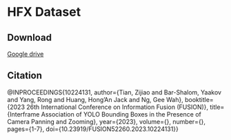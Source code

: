 # HFX Dataset

## Download

[Google drive](https://drive.google.com/file/d/10eH1JK2IX9IGSHryVyFf3QfDXguAyODB/view?usp=sharing)

## Citation

@INPROCEEDINGS{10224131,
  author={Tian, Zijiao and Bar-Shalom, Yaakov and Yang, Rong and Huang, Hong’An Jack and Ng, Gee Wah},
  booktitle={2023 26th International Conference on Information Fusion (FUSION)}, 
  title={Interframe Association of YOLO Bounding Boxes in the Presence of Camera Panning and Zooming}, 
  year={2023},
  volume={},
  number={},
  pages={1-7},
  doi={10.23919/FUSION52260.2023.10224131}}

